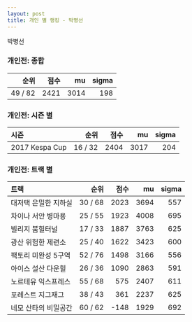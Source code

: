 ```yaml
---
layout: post
title: 개인 별 랭킹 - 박병선
---
```


박병선

### 개인전: 종합

| 순위 | 점수 | mu | sigma |
|---:|---:|---:|---:|
| 49 / 82 | 2421 | 3014 | 198 |

### 개인전: 시즌 별

| 시즌 | 순위 | 점수 | mu | sigma |
|:---|---:|---:|---:|---:|
| 2017 Kespa Cup | 16 / 32 | 2404 | 3017 | 204 |

### 개인전: 트랙 별

| 트랙 | 순위 | 점수 | mu | sigma |
|:---|---:|---:|---:|---:|
| 대저택 은밀한 지하실 | 30 / 68 | 2023 | 3694 | 557 |
| 차이나 서안 병마용 | 25 / 55 | 1923 | 4008 | 695 |
| 빌리지 붐힐터널 | 17 / 33 | 1887 | 3763 | 625 |
| 광산 위험한 제련소 | 25 / 40 | 1622 | 3423 | 600 |
| 팩토리 미완성 5구역 | 52 / 76 | 1498 | 3166 | 556 |
| 아이스 설산 다운힐 | 26 / 36 | 1090 | 2863 | 591 |
| 노르테유 익스프레스 | 55 / 68 | 575 | 2407 | 611 |
| 포레스트 지그재그 | 38 / 43 | 361 | 2237 | 625 |
| 네모 산타의 비밀공간 | 60 / 62 | -148 | 1929 | 692 |
